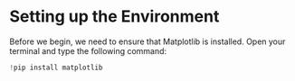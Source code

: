 # Setting up the Environment

Before we begin, we need to ensure that Matplotlib is installed. Open your terminal and type the following command:

```python
!pip install matplotlib
```
